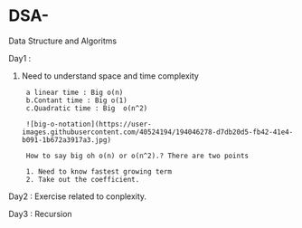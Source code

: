 # DSA-
Data Structure and Algoritms


Day1 :

 1. Need to understand space and time complexity
          
         a linear time : Big o(n)
         b.Contant time : Big o(1)
         c.Quadratic time : Big  o(n^2)

         ![big-o-notation](https://user-images.githubusercontent.com/40524194/194046278-d7db20d5-fb42-41e4-b091-1b672a3917a3.jpg)

         How to say big oh o(n) or o(n^2).? There are two points
         
         1. Need to know fastest growing term
         2. Take out the coefficient.
 Day2 : Exercise related to conplexity.
         

Day3 :
    Recursion
    

